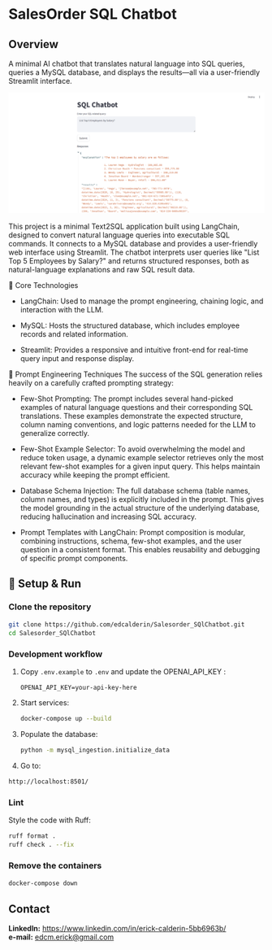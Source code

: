 # SalesOrder SQL Chatbot


## Overview
A minimal AI chatbot that translates natural language into SQL queries, queries a MySQL database, and displays the results—all via a user-friendly Streamlit interface.

![home](images/home.png)

This project is a minimal Text2SQL application built using LangChain, designed to convert natural language queries into executable SQL commands. It connects to a MySQL database and provides a user-friendly web interface using Streamlit. The chatbot interprets user queries like "List Top 5 Employees by Salary?" and returns structured responses, both as natural-language explanations and raw SQL result data.

🔧 Core Technologies
* LangChain: Used to manage the prompt engineering, chaining logic, and interaction with the LLM.

* MySQL: Hosts the structured database, which includes employee records and related information.

* Streamlit: Provides a responsive and intuitive front-end for real-time query input and response display.

🧠 Prompt Engineering Techniques
The success of the SQL generation relies heavily on a carefully crafted prompting strategy:

* Few-Shot Prompting:
The prompt includes several hand-picked examples of natural language questions and their corresponding SQL translations.
These examples demonstrate the expected structure, column naming conventions, and logic patterns needed for the LLM to generalize correctly.

* Few-Shot Example Selector:
To avoid overwhelming the model and reduce token usage, a dynamic example selector retrieves only the most relevant few-shot examples for a given input query.
This helps maintain accuracy while keeping the prompt efficient.

* Database Schema Injection:
The full database schema (table names, column names, and types) is explicitly included in the prompt.
This gives the model grounding in the actual structure of the underlying database, reducing hallucination and increasing SQL accuracy.

* Prompt Templates with LangChain:
Prompt composition is modular, combining instructions, schema, few-shot examples, and the user question in a consistent format.
This enables reusability and debugging of specific prompt components.

## 🚀 Setup & Run

### Clone the repository
```bash
git clone https://github.com/edcalderin/Salesorder_SQlChatbot.git
cd Salesorder_SQlChatbot
```

### Development workflow
1. Copy `.env.example` to `.env` and update the OPENAI_API_KEY  :

    ```   
    OPENAI_API_KEY=your-api-key-here
    ```

2. Start services:

    ```bash
    docker-compose up --build
    ```

3. Populate the database:

    ```bash
    python -m mysql_ingestion.initialize_data
    ```

4. Go to:

```bash
http://localhost:8501/
```

### Lint
Style the code with Ruff:

```bash
ruff format .
ruff check . --fix
```
### Remove the containers

```bash
docker-compose down
```

## Contact
**LinkedIn:** https://www.linkedin.com/in/erick-calderin-5bb6963b/  
**e-mail:** edcm.erick@gmail.com